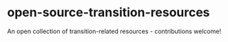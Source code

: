 # open-source-transition-resources
An open collection of transition-related resources - contributions welcome! 
